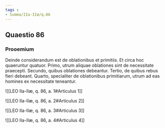 ```yaml
---
tags : 
- Summa/IIa-IIæ/q.86
---
```


## Quaestio 86

### Prooemium

Deinde considerandum est de oblationibus et primitiis. Et circa hoc quaeruntur quatuor. Primo, utrum aliquae oblationes sint de necessitate praecepti. Secundo, quibus oblationes debeantur. Tertio, de quibus rebus fieri debeant. Quarto, specialiter de oblationibus primitiarum, utrum ad eas homines ex necessitate teneantur.

![[LEO IIa-IIæ, q. 86, a. 1#Articulus 1]]

![[LEO IIa-IIæ, q. 86, a. 2#Articulus 2]]

![[LEO IIa-IIæ, q. 86, a. 3#Articulus 3]]

![[LEO IIa-IIæ, q. 86, a. 4#Articulus 4]]

